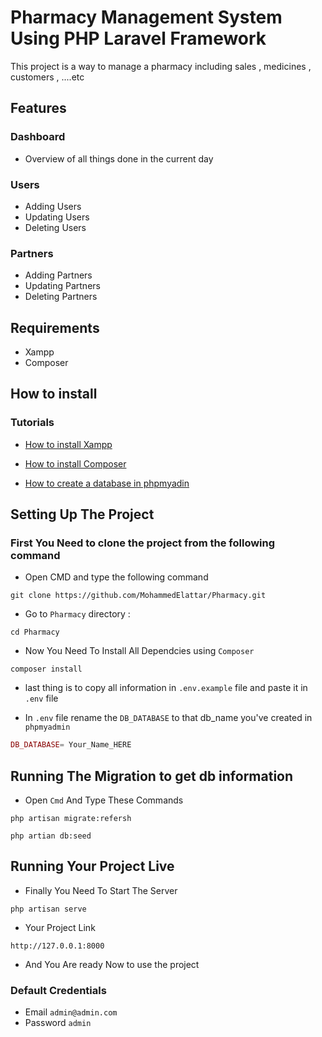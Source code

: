 # Pharmacy Management System Using PHP Laravel Framework

This project is a way to manage a pharmacy including sales , medicines , customers , ....etc

## Features

### Dashboard

- Overview of all things done in the current day

### Users

- Adding Users
- Updating Users
- Deleting Users

### Partners

- Adding Partners
- Updating Partners
- Deleting Partners

## Requirements

- Xampp
- Composer

## How to install

### Tutorials

- [How to install Xampp](https://www.youtube.com/watch?v=081xcYZKOZA)

- [How to install Composer](https://youtu.be/BGyuKpfMB9E)

- [How to create a database in phpmyadin](https://www.youtube.com/watch?v=IZCi0MTmeqA)

## Setting Up The Project

### First You Need to clone the project from the following command

- Open CMD and type the following command

```console
git clone https://github.com/MohammedElattar/Pharmacy.git
```

- Go to `Pharmacy` directory :

```console
cd Pharmacy
```

- Now You Need To Install All Dependcies using `Composer`

```console
composer install
```

- last thing is to copy all information in `.env.example` file and paste it in `.env` file


- In `.env` file rename the `DB_DATABASE` to that db_name you've created in `phpmyadmin`


```php
DB_DATABASE= Your_Name_HERE
```

## Running The Migration to get db information


- Open `Cmd` And Type These Commands

```console
php artisan migrate:refersh
```

```console
php artian db:seed
```
## Running Your Project Live

- Finally You Need To Start The Server

```console
php artisan serve
```

- Your Project Link

```console
http://127.0.0.1:8000
```

- And You Are ready Now to use the project

### Default Credentials

- Email `admin@admin.com`
- Password `admin`
